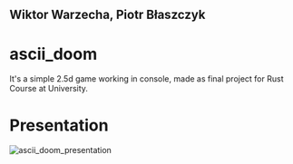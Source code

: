 ## Wiktor Warzecha, Piotr Błaszczyk

# ascii_doom
It's a simple 2.5d game working in console, made as final project for Rust Course at University.

# Presentation
![ascii_doom_presentation](https://github.com/user-attachments/assets/c26adb27-dd61-450f-b466-eb8d0af6a6ea)
